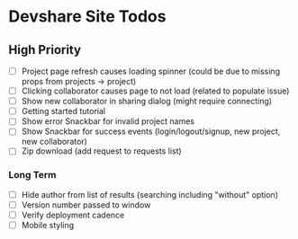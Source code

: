 # Devshare Site Todos

## High Priority
* [ ] Project page refresh causes loading spinner (could be due to missing props from projects -> project)
* [ ] Clicking collaborator causes page to not load (related to populate issue)
* [ ] Show new collaborator in sharing dialog (might require connecting)
* [ ] Getting started tutorial
* [ ] Show error Snackbar for invalid project names
* [ ] Show Snackbar for success events (login/logout/signup, new project, new collaborator)
* [ ] Zip download (add request to requests list)

### Long Term
* [ ] Hide author from list of results (searching including "without" option)
* [ ] Version number passed to window
* [ ] Verify deployment cadence
* [ ] Mobile styling

